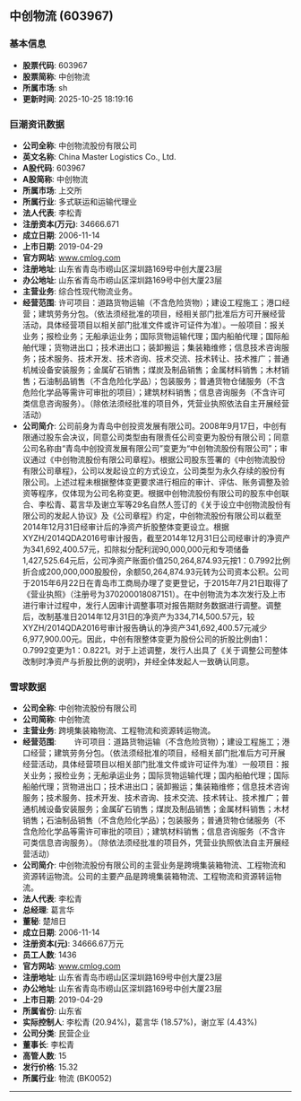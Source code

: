 ## 中创物流 (603967)

### 基本信息

- **股票代码**: 603967
- **股票简称**: 中创物流
- **所属市场**: sh
- **更新时间**: 2025-10-25 18:19:16

### 巨潮资讯数据

- **公司全称**: 中创物流股份有限公司
- **英文名称**: China Master Logistics Co., Ltd.
- **A股代码**: 603967
- **A股简称**: 中创物流
- **所属市场**: 上交所
- **所属行业**: 多式联运和运输代理业
- **法人代表**: 李松青
- **注册资本(万元)**: 34666.671
- **成立日期**: 2006-11-14
- **上市日期**: 2019-04-29
- **官方网站**: www.cmlog.com
- **注册地址**: 山东省青岛市崂山区深圳路169号中创大厦23层
- **办公地址**: 山东省青岛市崂山区深圳路169号中创大厦23层
- **主营业务**: 综合性现代物流业务。
- **经营范围**: 许可项目：道路货物运输（不含危险货物）；建设工程施工；港口经营；建筑劳务分包。（依法须经批准的项目，经相关部门批准后方可开展经营活动，具体经营项目以相关部门批准文件或许可证件为准）。一般项目：报关业务；报检业务；无船承运业务；国际货物运输代理；国内船舶代理；国际船舶代理；货物进出口；技术进出口；装卸搬运；集装箱维修；信息技术咨询服务；技术服务、技术开发、技术咨询、技术交流、技术转让、技术推广；普通机械设备安装服务；金属矿石销售；煤炭及制品销售；金属材料销售；木材销售；石油制品销售（不含危险化学品）；包装服务；普通货物仓储服务（不含危险化学品等需许可审批的项目）；建筑材料销售；信息咨询服务（不含许可类信息咨询服务）。（除依法须经批准的项目外，凭营业执照依法自主开展经营活动）
- **公司简介**: 公司前身为青岛中创投资发展有限公司。2008年9月17日，中创有限通过股东会决议，同意公司类型由有限责任公司变更为股份有限公司；同意公司名称由“青岛中创投资发展有限公司”变更为“中创物流股份有限公司”；审议通过《中创物流股份有限公司章程》。根据公司股东签署的《中创物流股份有限公司章程》，公司以发起设立的方式设立，公司类型为永久存续的股份有限公司。上述过程未根据整体变更要求进行相应的审计、评估、账务调整及验资等程序，仅体现为公司名称变更。根据中创物流股份有限公司的股东中创联合、李松青、葛言华及谢立军等29名自然人签订的《关于设立中创物流股份有限公司的发起人协议》及《公司章程》约定，中创物流股份有限公司以截至2014年12月31日经审计后的净资产折股整体变更设立。根据XYZH/2014QDA2016号审计报告，截至2014年12月31日公司经审计的净资产为341,692,400.57元，扣除拟分配利润90,000,000元和专项储备1,427,525.64元后，公司净资产账面价值250,264,874.93元按1：0.7992比例折合成200,000,000股股份，余额50,264,874.93元转为公司资本公积。公司于2015年6月22日在青岛市工商局办理了变更登记，于2015年7月21日取得了《营业执照》（注册号为370200018087151）。在中创物流为本次发行及上市进行审计过程中，发行人因审计调整事项对报告期财务数据进行调整。调整后，改制基准日2014年12月31日的净资产为334,714,500.57元，较XYZH/2014QDA2016号审计报告确认的净资产341,692,400.57元减少6,977,900.00元。因此，中创有限整体变更为股份公司的折股比例由1：0.7992变更为1：0.8221。对于上述调整，发行人出具了《关于调整公司整体改制时净资产与折股比例的说明》，并经全体发起人一致确认同意。

### 雪球数据

- **公司全称**: 中创物流股份有限公司
- **公司简称**: 中创物流
- **主营业务**: 跨境集装箱物流、工程物流和资源转运物流。
- **经营范围**: 　　许可项目：道路货物运输（不含危险货物）；建设工程施工；港口经营；建筑劳务分包。（依法须经批准的项目，经相关部门批准后方可开展经营活动，具体经营项目以相关部门批准文件或许可证件为准）一般项目：报关业务；报检业务；无船承运业务；国际货物运输代理；国内船舶代理；国际船舶代理；货物进出口；技术进出口；装卸搬运；集装箱维修；信息技术咨询服务；技术服务、技术开发、技术咨询、技术交流、技术转让、技术推广；普通机械设备安装服务；金属矿石销售；煤炭及制品销售；金属材料销售；木材销售；石油制品销售（不含危险化学品）；包装服务；普通货物仓储服务（不含危险化学品等需许可审批的项目）；建筑材料销售；信息咨询服务（不含许可类信息咨询服务）。（除依法须经批准的项目外，凭营业执照依法自主开展经营活动）
- **公司简介**: 中创物流股份有限公司的主营业务是跨境集装箱物流、工程物流和资源转运物流。公司的主要产品是跨境集装箱物流、工程物流和资源转运物流。
- **法人代表**: 李松青
- **总经理**: 葛言华
- **董秘**: 楚旭日
- **成立日期**: 2006-11-14
- **注册资本(元)**: 34666.67万元
- **员工人数**: 1436
- **官方网站**: www.cmlog.com
- **注册地址**: 山东省青岛市崂山区深圳路169号中创大厦23层
- **办公地址**: 山东省青岛市崂山区深圳路169号中创大厦23层
- **上市日期**: 2019-04-29
- **所属省份**: 山东省
- **实际控制人**: 李松青 (20.94%)，葛言华 (18.57%)，谢立军 (4.43%)
- **公司分类**: 民营企业
- **董事长**: 李松青
- **高管人数**: 15
- **发行价格**: 15.32
- **所属行业**: 物流 (BK0052)

---